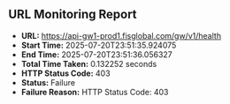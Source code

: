 ## URL Monitoring Report

- **URL:** https://api-gw1-prod1.fisglobal.com/gw/v1/health
- **Start Time:** 2025-07-20T23:51:35.924075
- **End Time:** 2025-07-20T23:51:36.056327
- **Total Time Taken:** 0.132252 seconds
- **HTTP Status Code:** 403
- **Status:** Failure
- **Failure Reason:** HTTP Status Code: 403

